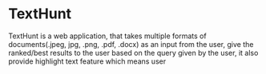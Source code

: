 # TextHunt
TextHunt is a web application, that takes multiple formats of documents(.jpeg, jpg, .png, .pdf, .docx) as an input from the user, give the ranked/best results to the user based on the query given by the user, it also provide highlight text feature which means user  
